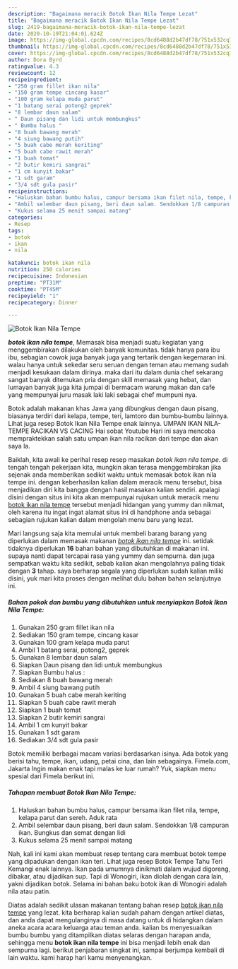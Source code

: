 ```yaml
---
description: "Bagaimana meracik Botok Ikan Nila Tempe Lezat"
title: "Bagaimana meracik Botok Ikan Nila Tempe Lezat"
slug: 2419-bagaimana-meracik-botok-ikan-nila-tempe-lezat
date: 2020-10-19T21:04:01.624Z
image: https://img-global.cpcdn.com/recipes/8cd6488d2b47df78/751x532cq70/botok-ikan-nila-tempe-foto-resep-utama.jpg
thumbnail: https://img-global.cpcdn.com/recipes/8cd6488d2b47df78/751x532cq70/botok-ikan-nila-tempe-foto-resep-utama.jpg
cover: https://img-global.cpcdn.com/recipes/8cd6488d2b47df78/751x532cq70/botok-ikan-nila-tempe-foto-resep-utama.jpg
author: Dora Byrd
ratingvalue: 4.3
reviewcount: 12
recipeingredient:
- "250 gram fillet ikan nila"
- "150 gram tempe cincang kasar"
- "100 gram kelapa muda parut"
- "1 batang serai potong2 geprek"
- "8 lembar daun salam"
- " Daun pisang dan lidi untuk membungkus"
- " Bumbu halus "
- "8 buah bawang merah"
- "4 siung bawang putih"
- "5 buah cabe merah keriting"
- "5 buah cabe rawit merah"
- "1 buah tomat"
- "2 butir kemiri sangrai"
- "1 cm kunyit bakar"
- "1 sdt garam"
- "3/4 sdt gula pasir"
recipeinstructions:
- "Haluskan bahan bumbu halus, campur bersama ikan filet nila, tempe, kelapa parut dan sereh. Aduk rata"
- "Ambil selembar daun pisang, beri daun salam. Sendokkan 1/8 campuran ikan. Bungkus dan semat dengan lidi"
- "Kukus selama 25 menit sampai matang"
categories:
- Resep
tags:
- botok
- ikan
- nila

katakunci: botok ikan nila 
nutrition: 250 calories
recipecuisine: Indonesian
preptime: "PT31M"
cooktime: "PT45M"
recipeyield: "1"
recipecategory: Dinner

---
```



![Botok Ikan Nila Tempe](https://img-global.cpcdn.com/recipes/8cd6488d2b47df78/751x532cq70/botok-ikan-nila-tempe-foto-resep-utama.jpg)

<b><i>botok ikan nila tempe</i></b>, Memasak bisa menjadi suatu kegiatan yang menggembirakan dilakukan oleh banyak komunitas. tidak hanya para ibu ibu, sebagian cowok juga banyak juga yang tertarik dengan kegemaran ini. walau hanya untuk sekedar seru seruan dengan teman atau memang sudah menjadi kesukaan dalam dirinya. maka dari itu dalam dunia chef sekarang sangat banyak ditemukan pria dengan skill memasak yang hebat, dan lumayan banyak juga kita jumpai di bermacam warung makan dan cafe yang mempunyai juru masak laki laki sebagai chef mumpuni nya.

Botok adalah makanan khas Jawa yang dibungkus dengan daun pisang, biasanya terdiri dari kelapa, tempe, teri, lamtoro dan bumbu-bumbu lainnya. Lihat juga resep Botok Ikan Nila Tempe enak lainnya. UMPAN IKAN NILA- TEMPE RACIKAN VS CACING Hai sobat Youtube Hari ini saya mencoba mempraktekkan salah satu umpan ikan nila racikan dari tempe dan akan saya la.

Baiklah, kita awali ke perihal resep resep masakan <i>botok ikan nila tempe</i>. di tengah tengah pekerjaan kita, mungkin akan terasa menggembirakan jika sejenak anda memberikan sedikit waktu untuk memasak botok ikan nila tempe ini. dengan keberhasilan kalian dalam meracik menu tersebut, bisa menjadikan diri kita bangga dengan hasil masakan kalian sendiri. apalagi disini dengan situs ini kita akan mempunyai rujukan untuk meracik menu <u>botok ikan nila tempe</u> tersebut menjadi hidangan yang yummy dan nikmat, oleh karena itu ingat ingat alamat situs ini di handphone anda sebagai sebagian rujukan kalian dalam mengolah menu baru yang lezat.


Mari langsung saja kita memulai untuk membeli barang barang yang diperlukan dalam memasak makanan <u><i>botok ikan nila tempe</i></u> ini. setidak tidaknya diperlukan <b>16</b> bahan bahan yang dibutuhkan di makanan ini. supaya nanti dapat tercapai rasa yang yummy dan sempurna. dan juga sempatkan waktu kita sedikit, sebab kalian akan mengolahnya paling tidak dengan <b>3</b> tahap. saya berharap segala yang diperlukan sudah kalian miliki disini, yuk mari kita proses dengan melihat dulu bahan bahan selanjutnya ini.

<!--inarticleads1-->

##### Bahan pokok dan bumbu yang dibutuhkan untuk menyiapkan Botok Ikan Nila Tempe:

1. Gunakan 250 gram fillet ikan nila
1. Sediakan 150 gram tempe, cincang kasar
1. Gunakan 100 gram kelapa muda parut
1. Ambil 1 batang serai, potong2, geprek
1. Gunakan 8 lembar daun salam
1. Siapkan  Daun pisang dan lidi untuk membungkus
1. Siapkan  Bumbu halus :
1. Sediakan 8 buah bawang merah
1. Ambil 4 siung bawang putih
1. Gunakan 5 buah cabe merah keriting
1. Siapkan 5 buah cabe rawit merah
1. Siapkan 1 buah tomat
1. Siapkan 2 butir kemiri sangrai
1. Ambil 1 cm kunyit bakar
1. Gunakan 1 sdt garam
1. Sediakan 3/4 sdt gula pasir


Botok memiliki berbagai macam variasi berdasarkan isinya. Ada botok yang berisi tahu, tempe, ikan, udang, petai cina, dan lain sebagainya. Fimela.com, Jakarta Ingin makan enak tapi malas ke luar rumah? Yuk, siapkan menu spesial dari Fimela berikut ini. 

<!--inarticleads2-->

##### Tahapan membuat Botok Ikan Nila Tempe:

1. Haluskan bahan bumbu halus, campur bersama ikan filet nila, tempe, kelapa parut dan sereh. Aduk rata
1. Ambil selembar daun pisang, beri daun salam. Sendokkan 1/8 campuran ikan. Bungkus dan semat dengan lidi
1. Kukus selama 25 menit sampai matang


Nah, kali ini kami akan membuat resep tentang cara membuat botok tempe yang dipadukan dengan ikan teri. Lihat juga resep Botok Tempe Tahu Teri Kemangi enak lainnya. Ikan pada umumnya dinikmati dalam wujud digoreng, dibakar, atau dijadikan sup. Tapi di Wonogiri, ikan diolah dengan cara lain, yakni dijadikan botok. Selama ini bahan baku botok ikan di Wonogiri adalah nila atau patin. 

Diatas adalah sedikit ulasan makanan tentang bahan resep <u>botok ikan nila tempe</u> yang lezat. kita berharap kalian sudah paham dengan artikel diatas, dan anda dapat mengulanginya di masa datang untuk di hidangkan dalam aneka acara acara keluarga atau teman anda. kalian bs menyesuaikan bumbu bumbu yang ditampilkan diatas selaras dengan harapan anda, sehingga menu <b>botok ikan nila tempe</b> ini bisa menjadi lebih enak dan sempurna lagi. berikut penjabaran singkat ini, sampai berjumpa kembali di lain waktu. kami harap hari kamu menyenangkan.
